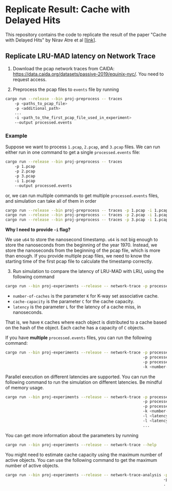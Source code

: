 # Replicate Result: Cache with Delayed Hits

This repository contains the code to replicate the result of the paper "Cache with Delayed Hits" by Nirav Atre et al \[[link](https://dl.acm.org/doi/10.1145/3387514.3405883)\].

## Replicate LRU-MAD latency on Network Trace

1. Download the pcap network traces from CAIDA: <https://data.caida.org/datasets/passive-2019/equinix-nyc/>. You need to request access.

2. Preprocess the pcap files to `events` file by running

```sh
cargo run --release --bin proj-preprocess -- traces 
    -p <paths_to_pcap_file> 
    -p <additional_path>
    ... 
    -i <path_to_the_first_pcap_file_used_in_experiment>
    --output processed.events
```

### Example
Suppose we want to process `1.pcap`, `2.pcap`, and `3.pcap` files. We can run either run in one command to get a single `processed.events` file:
```sh
cargo run --release --bin proj-preprocess -- traces 
    -p 1.pcap 
    -p 2.pcap 
    -p 3.pcap 
    -i 1.pcap
    --output processed.events
```

or, we can run multiple commands to get multiple `processed.events` files, and simulation can take all of them in order
```sh
cargo run --release --bin proj-preprocess -- traces -p 1.pcap -i 1.pcap --output processed-1.events
cargo run --release --bin proj-preprocess -- traces -p 2.pcap -i 1.pcap --output processed-2.events
cargo run --release --bin proj-preprocess -- traces -p 3.pcap -i 1.pcap --output processed-3.events
```

**Why I need to provide `-i` flag?**

We use `u64` to store the nanosecond timestamp. `u64` is not big enough to store the nanoseconds from the beginning of the year 1970. Instead, we store the nanoseconds from the beginning of the pcap file, which is more than enough. If you provide multiple pcap files, we need to know the starting time of the first pcap file to calculate the timestamp correctly.

3. Run simulation to compare the latency of LRU-MAD with LRU, using the following command

```sh
cargo run --bin proj-experiments --release -- network-trace -p processed.events -k <number-of-caches> -c <cache-capacity> -l <latency>
```

- `number-of-caches` is the parameter `K` for K-way set associative cache.
- `cache-capacity` is the parameter `C` for the cache capacity.
- `latency` is the parameter `L` for the latency of a cache miss, in nanoseconds.

That is, we have `K` caches where each object is distributed to a cache based on the hash of the object. Each cache has a capacity of `C` objects. 

If you have **multiple** `processed.events` files, you can run the following command:

```sh
cargo run --bin proj-experiments --release -- network-trace -p processed-1.events
                                                            -p processed-2.events
                                                            -p processed-3.events
                                                            -k <number-of-caches> -c <cache-capacity> -l <latency>
```

Parallel execution on different latencies are supported. You can run the following command to run the simulation on different latencies. Be mindful of memory usage.

```sh
cargo run --bin proj-experiments --release -- network-trace -p processed-1.events
                                                            -p processed-2.events
                                                            -p processed-3.events
                                                            -k <number-of-caches> -c <cache-capacity> 
                                                            -l <latency-experiment-1>
                                                            -l <latency-experiment-2>
                                                            ...
```

You can get more information about the parameters by running

```sh
cargo run --bin proj-experiments --release -- network-trace --help
```

You might need to estimate cache capacity using the maximum number of active objects. You can use the following command to get the maximum number of active objects.

```sh
cargo run --bin proj-experiments --release -- network-trace-analysis -p processed-1.events
                                                                     -p processed-2.events
                                                                     ...
```
